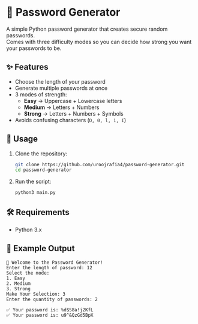 # 🔐 Password Generator

A simple Python password generator that creates secure random passwords.  
Comes with three difficulty modes so you can decide how strong you want your passwords to be.

## ✨ Features
- Choose the length of your password
- Generate multiple passwords at once
- 3 modes of strength:
  - **Easy** → Uppercase + Lowercase letters  
  - **Medium** → Letters + Numbers  
  - **Strong** → Letters + Numbers + Symbols  
- Avoids confusing characters (`O, 0, l, 1, I`)

## 🚀 Usage
1. Clone the repository:
   ```bash
   git clone https://github.com/uroojrafia4/password-generator.git
   cd password-generator
   ```

2. Run the script:
   ```bash
   python3 main.py
   ```

## 🛠️ Requirements
- Python 3.x

## 📌 Example Output
```text
🔐 Welcome to the Password Generator!
Enter the length of password: 12
Select the mode:
1. Easy
2. Medium
3. Strong
Make Your Selection: 3
Enter the quantity of passwords: 2

✅ Your password is: %d$S8a!j2KfL
✅ Your password is: u9^&QzGd5BpX
```
